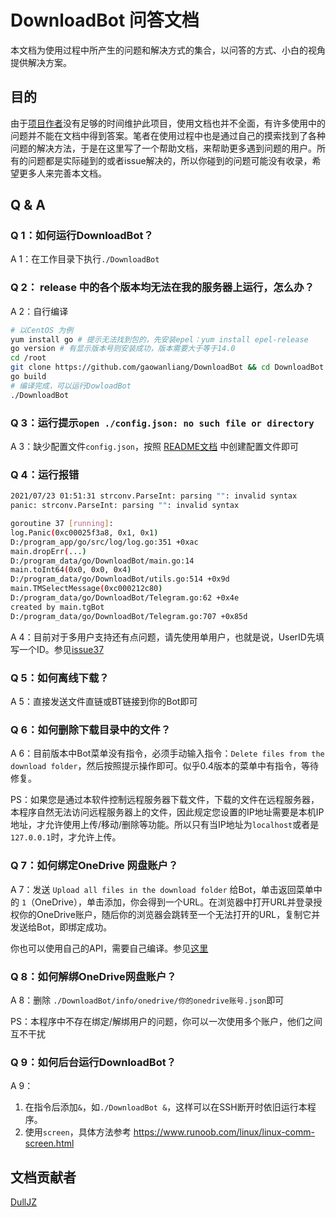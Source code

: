 # DownloadBot 问答文档
本文档为使用过程中所产生的问题和解决方式的集合，以问答的方式、小白的视角提供解决方案。
## 目的
由于[项目作者](https://github.com/gaowanliang)没有足够的时间维护此项目，使用文档也并不全面，有许多使用中的问题并不能在文档中得到答案。笔者在使用过程中也是通过自己的摸索找到了各种问题的解决方法，于是在这里写了一个帮助文档，来帮助更多遇到问题的用户。所有的问题都是实际碰到的或者issue解决的，所以你碰到的问题可能没有收录，希望更多人来完善本文档。
## Q & A

### Q 1：如何运行DownloadBot？

A 1：在工作目录下执行`./DownloadBot`

### Q 2： release 中的各个版本均无法在我的服务器上运行，怎么办？
A 2：自行编译

```bash
# 以CentOS 为例
yum install go # 提示无法找到包的，先安装epel：yum install epel-release
go version # 有显示版本号则安装成功，版本需要大于等于14.0
cd /root
git clone https://github.com/gaowanliang/DownloadBot && cd DownloadBot
go build
# 编译完成，可以运行DowloadBot
./DownloadBot
```

### Q 3：运行提示`open ./config.json: no such file or directory`

A 3：缺少配置文件`config.json`，按照 [README文档](https://github.com/gaowanliang/DownloadBot/blob/main/docs/README_zh-CN.md#%E9%85%8D%E7%BD%AE%E6%96%87%E4%BB%B6%E7%A4%BA%E4%BE%8B) 中创建配置文件即可

### Q 4：运行报错

```bash
2021/07/23 01:51:31 strconv.ParseInt: parsing "": invalid syntax
panic: strconv.ParseInt: parsing "": invalid syntax

goroutine 37 [running]:
log.Panic(0xc00025f3a8, 0x1, 0x1)
D:/program_app/go/src/log/log.go:351 +0xac
main.dropErr(...)
D:/program_data/go/DownloadBot/main.go:14
main.toInt64(0x0, 0x0, 0x4)
D:/program_data/go/DownloadBot/utils.go:514 +0x9d
main.TMSelectMessage(0xc000212c80)
D:/program_data/go/DownloadBot/Telegram.go:62 +0x4e
created by main.tgBot
D:/program_data/go/DownloadBot/Telegram.go:707 +0x85d
```

A 4：目前对于多用户支持还有点问题，请先使用单用户，也就是说，UserID先填写一个ID。参见[issue37](https://github.com/gaowanliang/DownloadBot/issues/37)

### Q 5：如何离线下载？

A 5：直接发送文件直链或BT链接到你的Bot即可

### Q 6：如何删除下载目录中的文件？

A 6：目前版本中Bot菜单没有指令，必须手动输入指令：`Delete files from the download folder`，然后按照提示操作即可。似乎0.4版本的菜单中有指令，等待修复。

PS：如果您是通过本软件控制远程服务器下载文件，下载的文件在远程服务器，本程序自然无法访问远程服务器上的文件，因此规定您设置的IP地址需要是本机IP地址，才允许使用上传/移动/删除等功能。所以只有当IP地址为`localhost`或者是`127.0.0.1`时，才允许上传。

### Q 7：如何绑定OneDrive 网盘账户？

A 7：发送 `Upload all files in the download folder` 给Bot，单击返回菜单中的 `1`（OneDrive），单击添加，你会得到一个URL。在浏览器中打开URL并登录授权你的OneDrive账户，随后你的浏览器会跳转至一个无法打开的URL，复制它并发送给Bot，即绑定成功。

你也可以使用自己的API，需要自己编译。参见[这里](https://github.com/gaowanliang/DownloadBot/issues/30#issuecomment-888344140)

### Q 8：如何解绑OneDrive网盘账户？

 A 8：删除 `./DownloadBot/info/onedrive/你的onedrive账号.json`即可

PS：本程序中不存在绑定/解绑用户的问题，你可以一次使用多个账户，他们之间互不干扰

### Q 9：如何后台运行DownloadBot？

A 9：
1. 在指令后添加`&`，如`./DownloadBot &`，这样可以在SSH断开时依旧运行本程序。
2. 使用`screen`，具体方法参考 https://www.runoob.com/linux/linux-comm-screen.html

## 文档贡献者

[DullJZ](https://github.com/DullJZ)
